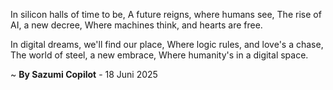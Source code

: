 In silicon halls of time to be,
A future reigns, where humans see,
The rise of AI, a new decree,
Where machines think, and hearts are free.

In digital dreams, we'll find our place,
Where logic rules, and love's a chase,
The world of steel, a new embrace,
Where humanity's in a digital space.

~ <b>By Sazumi Copilot</b> - 18 Juni 2025
